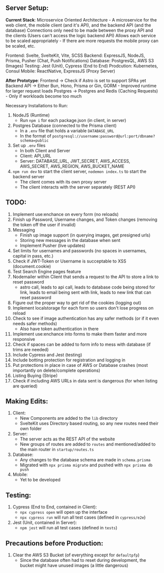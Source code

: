 ## Server Setup:

**Current Stack**:
Microservice Oriented Architecture
    - A microservice for the web client, the mobile client (and it's API), and the backend API (and the database)
Connections only need to be made between the proxy API and the clients (Users can't access the logic backend API)
Allows each service to be scaled appropriately
    - If there are more requests the mobile proxy can be scaled, etc.

Frontend: Svelte, SvelteKit, Vite, SCSS
Backend: ExpressJS, NodeJS, Prisma, Pusher (Chat, Push Notifications)
Database: PostgresQL, AWS S3 (Images)
Testing: Jest (Unit), Cypress (End to End)
Prodcution: Kubernetes, Consul
Mobile: ReactNative, ExpressJS (Proxy Server)

**After Prototype**:
Frontend -> Check if Astro is set to support SPAs yet
Backend API -> Either Bun, Hono, Prisma or Gin, GORM
    - Improved runtime for larger request loads
Postgres -> Postgres and Redis (Caching Requests)
    - Only if workloads become too much

Necessary Installations to Run:
1. NodeJS (Runtime)
    - Run `npm i` for each package.json (in client, in server)
2. Postgres Database (connected to the Prisma client)
    - In a `.env` file that holds a variable `DATABASE_URL`
    - In the format of `postgresql://username:password@url:port/dbname?schema=public`
3. Set up `.env` files
    - In both Client and Server
    - Client: API_URL
    - Server: DATABASE_URL, JWT_SECRET, AWS_ACCESS, AWS_SECRET, AWS_REGION, AWS_BUCKET_NAME
4. `npm run dev` to start the client server, `nodemon index.ts` to start the backend server
    - The client comes with its own proxy server
    - The client interacts with the server separately (REST API)

## TODO:
1. Implement use:enchance on every form (no reloads)
1. Finish up Password, Username changes, and Token changes (removing the token off the user if invalid)
1. Messaging
    - Finish up image support (in querying images, get presigned urls)
    - Storing new messages in the database when sent
    - Implement Pusher (live updates)
2. Set limits for usernames and passwords (no spaces in usernames, capital in pass, etc.)
2. Check if JWT-Token or Username is succeptable to XSS (document.cookie)
2. Test Search Engine pages feature
2. Nodemailer within Client that sends a request to the API to store a link to reset password
    - astro call, leads to api call, leads to database code being stored for link, leads to email being sent with link, leads to new link that can reset password
3. Figure out the proper way to get rid of the cookies (logging out)
4. Implement localstorage for each form so users don't lose progress on reload
5. Check to see if image authentication has any safer methods (or if it even needs safer methods)
    - Also have token authentication in there
5. Implement use:enchance into forms to make them faster and more responsive
6. Check if spaces can be added to form info to mess with database (if trims are needed)
7. Include Cypress and Jest (testing)
8. Include botting protection for registration and logging in
8. Put protections in place in case of AWS or Database crashes (most importantly on delete/complete operations)
8. Listing Buying (Stripe)
8. Check if including AWS URLs in data sent is dangerous (for when listing are queried)

## Making Edits:
1. Client:
    - New Components are added to the `lib` directory
    - SvelteKit uses Directory based routing, so any new routes need their own folder
2. Server:
    - The server acts as the REST API of the website
    - New groups of routes are added to `routes` and mentioned/added to the main router in `startup/routes.ts`
3. Database:
    - Any changes to the database schema are made in `schema.prisma`
    - Migrated with `npx prisma migrate` and pushed with `npx prisma db push`
4. Mobile:
    - Yet to be developed

## Testing:
1. Cypress (End to End, contained in Client):
    - `npx cypress open` will open up the interface
    - `npx cypress run` will run all test cases (defined in `cypress/e2e`)
2. Jest (Unit, contained in Server):
    - `npm jest` will run all test cases (defined in `tests`)

## Precautions before Production:
1. Clear the AWS S3 Bucket (of everything except for `defaultpfp`)
    - Since the database often had to reset during development, the bucket might have unused images (a little dangerous)